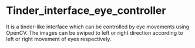 # Tinder_interface_eye_controller
It is a tinder-like interface which can be controlled by eye movements using OpenCV. The images can be swiped to left or right direction according to left or right movement of eyes respectively.
